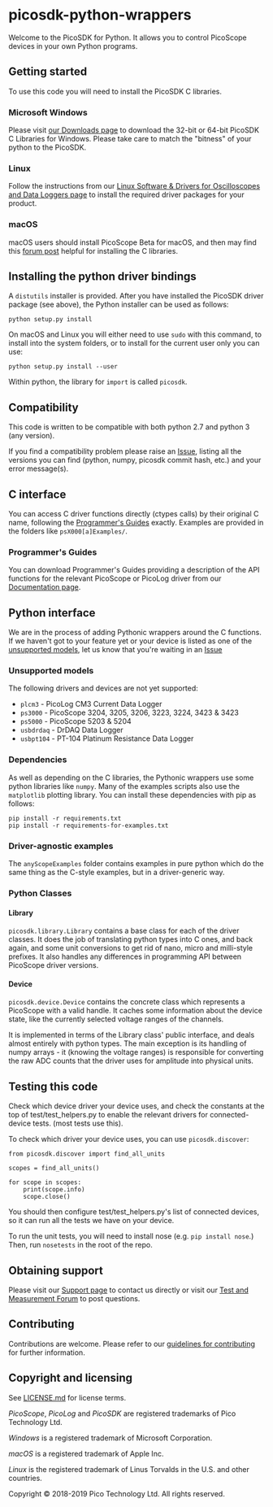 # picosdk-python-wrappers

Welcome to the PicoSDK for Python. It allows you to control PicoScope devices in your own Python programs.

## Getting started

To use this code you will need to install the PicoSDK C libraries.

### Microsoft Windows

Please visit [our Downloads page](https://www.picotech.com/downloads) to download the 32-bit or 64-bit PicoSDK C Libraries for Windows. 
Please take care to match the "bitness" of your python to the PicoSDK.

### Linux

Follow the instructions from our [Linux Software & Drivers for Oscilloscopes and Data Loggers page](https://www.picotech.com/downloads/linux) 
to install the required driver packages for your product.

### macOS

macOS users should install PicoScope Beta for macOS, and then may find this [forum post](https://www.picotech.com/support/topic22221.html) helpful for installing the C 
libraries.

## Installing the python driver bindings

A `distutils` installer is provided. After you have installed the PicoSDK
driver package (see above), the Python installer can be used as follows:

    python setup.py install

On macOS and Linux you will either need to use `sudo` with this command, to
install into the system folders, or to install for the current user only you
can use:

    python setup.py install --user

Within python, the library for `import` is called `picosdk`.

## Compatibility

This code is written to be compatible with both python 2.7 and python 3 (any version).

If you find a compatibility problem please raise an [Issue](https://www.picotech.com/tech-support), listing all the versions you can find (python, numpy, 
picosdk commit hash, etc.) and your error message(s).

## C interface

You can access C driver functions directly (ctypes calls) by their original C name, following the [Programmer's
Guides](https://github.com/picotech/picosdk-python-wrappers#programmers-guides) exactly. Examples are provided in the folders like `psX000[a]Examples/`.

### Programmer's Guides

You can download Programmer's Guides providing a description of the API functions for the relevant PicoScope or 
PicoLog driver from our [Documentation page](https://www.picotech.com/library/documentation).

## Python interface

We are in the process of adding Pythonic wrappers around the C functions. If we haven't got to your feature yet or your device is listed as one of the [unsupported models](https://github.com/picotech/picosdk-python-wrappers#unsupported-models),
let us know that you're waiting in an [Issue](https://www.picotech.com/tech-support)

### Unsupported models

The following drivers and devices are not yet supported:

* `plcm3` - PicoLog CM3 Current Data Logger
* `ps3000` - PicoScope 3204, 3205, 3206, 3223, 3224, 3423 & 3423
* `ps5000` - PicoScope 5203 & 5204
* `usbdrdaq` - DrDAQ Data Logger
* `usbpt104` - PT-104 Platinum Resistance Data Logger

### Dependencies

As well as depending on the C libraries, the Pythonic wrappers use some python libraries like `numpy`. Many of the
examples scripts also use the `matplotlib` plotting library. You can install these dependencies with pip as follows:

    pip install -r requirements.txt
    pip install -r requirements-for-examples.txt

### Driver-agnostic examples

The `anyScopeExamples` folder contains examples in pure python which do the same thing as the C-style examples, but
in a driver-generic way.

### Python Classes

#### Library

`picosdk.library.Library` contains a base class for each of the driver classes. It does the job of translating python
types into C ones, and back again, and some unit conversions to get rid of nano, micro and milli-style prefixes. It also
handles any differences in programming API between PicoScope driver versions.

#### Device

`picosdk.device.Device` contains the concrete class which represents a PicoScope with a valid handle. It caches some
information about the device state, like the currently selected voltage ranges of the channels.

It is implemented in terms of the Library class' public interface, and deals almost entirely with python types. The
main exception is its handling of numpy arrays - it (knowing the voltage ranges) is responsible for converting the raw
ADC counts that the driver uses for amplitude into physical units.

## Testing this code

Check which device driver your device uses, and check the constants at the top of test/test_helpers.py to enable the 
relevant drivers for connected-device tests. (most tests use this).

To check which driver your device uses, you can use `picosdk.discover`:

    from picosdk.discover import find_all_units
    
    scopes = find_all_units()
    
    for scope in scopes:
        print(scope.info)
        scope.close()

You should then configure test/test_helpers.py's list of connected devices, so it can run all the tests we have
on your device.

To run the unit tests, you will need to install nose (e.g. `pip install nose`.) Then, run `nosetests` in the root of 
the repo. 

## Obtaining support

Please visit our [Support page](https://www.picotech.com/tech-support) to contact us directly or visit our [Test and Measurement Forum](https://www.picotech.com/support/forum17.html) to post questions.

## Contributing

Contributions are welcome. Please refer to our [guidelines for contributing](.github/CONTRIBUTING.md) for further information.

## Copyright and licensing

See [LICENSE.md](LICENSE.md) for license terms. 

*PicoScope*, *PicoLog* and *PicoSDK* are registered trademarks of Pico Technology Ltd. 

*Windows* is a registered trademark of Microsoft Corporation. 

*macOS* is a registered trademark of Apple Inc. 

*Linux* is the registered trademark of Linus Torvalds in the U.S. and other countries.

Copyright © 2018-2019 Pico Technology Ltd. All rights reserved. 
